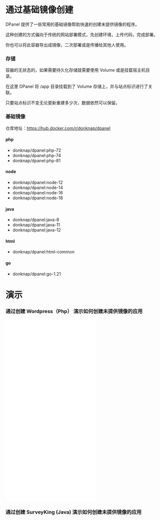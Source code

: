 # 通过基础镜像创建

DPanel 提供了一些常用的基础镜像帮助快速的创建未提供镜像的程序。

这种创建的方式偏向于传统的网站部署模式，先创建环境，上传代码，完成部署。

你也可以将此容器导出成镜像，二次部署或是传播给其他人使用。


### 存储

容器的无状态的，如果需要持久化存储就需要使用 Volume 或是挂载宿主机目录。

在这里 DPanel 将 /app 目录挂载到了 Volume 存储上，并与站点标识进行了关联。

只要站点标识不变无论更新重建多少次，数据依然可以保留。

### 基础镜像

仓库地址：https://hub.docker.com/r/donknap/dpanel

#### php

- donknap/dpanel:php-72
- donknap/dpanel:php-74
- donknap/dpanel:php-81

#### node

- donknap/dpanel:node-12
- donknap/dpanel:node-14
- donknap/dpanel:node-16
- donknap/dpanel:node-18

#### java

- donknap/dpanel:java-8
- donknap/dpanel:java-11
- donknap/dpanel:java-12

#### html

- donknap/dpanel:html-common

#### go

- donknap/dpanel:go-1.21

# 演示

### 通过创建 Wordpress（Php） 演示如何创建未提供镜像的应用

<iframe src="//player.bilibili.com/player.html?isOutside=true&aid=112489120140032&bvid=BV1kyu6eYEtk&cid=500001555819395&p=1" scrolling="no" border="0" frameborder="no" height="600" framespacing="0" allowfullscreen="true"></iframe>

### 通过创建 SurveyKing (Java) 演示如何创建未提供镜像的应用

